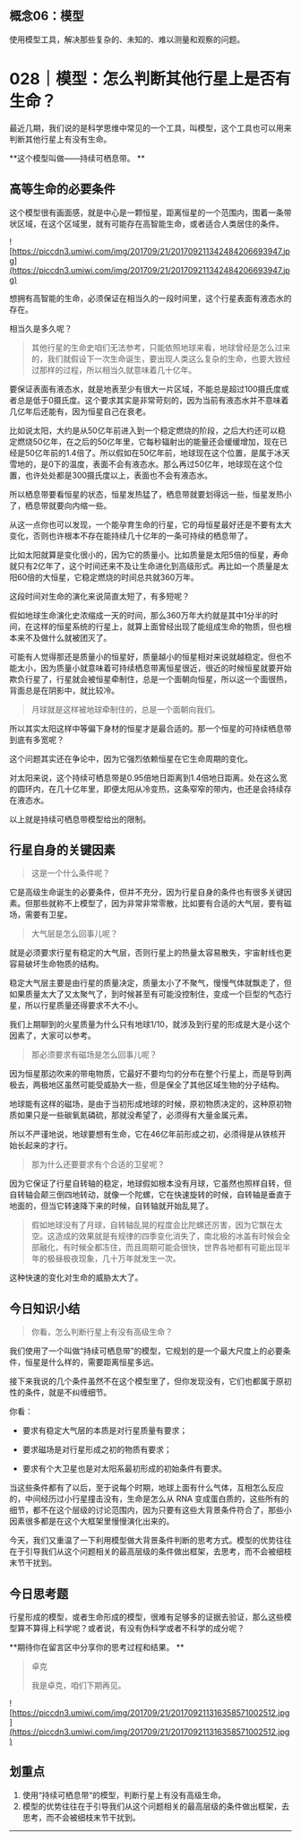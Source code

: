 ## 概念06：模型

使用模型工具，解决那些复杂的、未知的、难以测量和观察的问题。

# 028｜模型：怎么判断其他行星上是否有生命？

最近几期，我们说的是科学思维中常见的一个工具，叫模型，这个工具也可以用来判断其他行星上有没有生命。

 **这个模型叫做——持续可栖息带。 **

## 高等生命的必要条件

这个模型很有画面感，就是中心是一颗恒星，距离恒星的一个范围内，围着一条带状区域，在这个区域里，就有可能存在高智能生命，或者适合人类居住的条件。

![https://piccdn3.umiwi.com/img/201709/21/201709211342484206693947.jpg](https://piccdn3.umiwi.com/img/201709/21/201709211342484206693947.jpg)

想拥有高智能的生命，必须保证在相当久的一段时间里，这个行星表面有液态水的存在。

相当久是多久呢？

> 其他行星的生命史咱们无法参考，只能依照地球来看，地球曾经是怎么过来的，我们就假设下一次生命诞生，要出现人类这么复杂的生命，也要大致经过那样的过程，所以相当久就意味着几十亿年。

要保证表面有液态水，就是地表至少有很大一片区域，不能总是超过100摄氏度或者总是低于0摄氏度。这个要求其实是非常苛刻的，因为当前有液态水并不意味着几亿年后还能有，因为恒星自己在衰老。

比如说太阳，大约是从50亿年前进入到一个稳定燃烧的阶段，之后大约还可以稳定燃烧50亿年，在之后的50亿年里，它每秒辐射出的能量还会缓缓增加，现在已经是50亿年前的1.4倍了。所以假如在50亿年前，地球现在这个位置，是属于冰天雪地的，是0下的温度，表面不会有液态水。那么再过50亿年，地球现在这个位置，也许处处都是300摄氏度以上，表面也不会有液态水。

所以栖息带要看恒星的状态，恒星发热猛了，栖息带就要划得远一些，恒星发热小了，栖息带就要向内缩一些。

从这一点你也可以发现，一个能孕育生命的行星，它的母恒星最好还是不要有太大变化，否则也许根本不存在能持续几十亿年的一条可持续的栖息带了。

比如太阳就算是变化很小的，因为它的质量小。比如质量是太阳5倍的恒星，寿命就只有2亿年了，这个时间还来不及让生命进化到高级形式。再比如一个质量是太阳60倍的大恒星，它稳定燃烧的时间总共就360万年。

这段时间对生命的演化来说简直太短了，有多短呢？

假如地球生命演化史浓缩成一天的时间，那么360万年大约就是其中1分半的时间，在这样的恒星系统的行星上，就算上面曾经出现了能组成生命的物质，但也根本来不及做什么就被团灭了。

可能有人觉得那还是质量小的恒星好，质量越小的恒星相对来说就越稳定。但也不能太小，因为质量小就意味着可持续栖息带离恒星很近，很近的时候恒星就要开始欺负行星了，行星就会被恒星牵制住，总是一个面朝向恒星，所以这一个面很热，背面总是在阴影中，就比较冷。

> 月球就是这样被地球牵制住的，总是一个面朝向我们。

所以其实太阳这样中等偏下身材的恒星才是最合适的。那一个恒星的可持续栖息带到底有多宽呢？

这个问题其实还在争论中，因为它强烈依赖恒星在它生命周期的变化。

对太阳来说，这个持续可栖息带是0.95倍地日距离到1.4倍地日距离。处在这么宽的圆环内，在几十亿年里，即便太阳从冷变热，这条窄窄的带内，也还是会持续存在液态水。

以上就是持续可栖息带模型给出的限制。

## 行星自身的关键因素

> 这是一个什么条件呢？

它是高级生命诞生的必要条件，但并不充分，因为行星自身的条件也有很多关键因素。但那些就称不上模型了，因为非常非常零散，比如要有合适的大气层，要有磁场，需要有卫星。

> 大气层是怎么回事儿呢？

就是必须要求行星有稳定的大气层，否则行星上的热量太容易散失，宇宙射线也更容易破坏生命物质的结构。

稳定大气层主要是由行星的质量决定，质量太小了不聚气，慢慢气体就飘走了，但如果质量太大了又太聚气了，到时候甚至有可能没控制住，变成一个巨型的气态行星，所以行星质量还得要求不大不小。

我们上期聊到的火星质量为什么只有地球1/10，就涉及到行星的形成是大是小这个因素了，大家可以参考。

> 那必须要求有磁场是怎么回事儿呢？

因为恒星那边吹来的带电物质，它最好不要均匀的分布在整个行星上，而是导到两极去，两极地区虽然可能受威胁大一些，但是保全了其他区域生物的分子结构。

地球能有这样的磁场，是由于当初形成地球的时候，原初物质决定的，这种原初物质如果只是一些碳氧氮磷硫，那就没希望了，必须得有大量金属元素。

所以不严谨地说，地球要想有生命，它在46亿年前形成之初，必须得是从铁核开始长起来的才行。

> 那为什么还要要求有个合适的卫星呢？

因为它保证了行星自转轴的稳定，地球假如根本没有月球，它虽然也照样自转，但自转轴会颠三倒四地转动，就像一个陀螺，它在快速旋转的时候，自转轴是垂直于地面的，但当它转速降下来的时候，自转轴就开始乱晃了。

> 假如地球没有了月球，自转轴乱晃的程度会比陀螺还厉害，因为它飘在太空。这造成的效果就是有规律的四季变化消失了，南北极的冰盖有时候会全部融化，有时候全都冻住，而且周期可能会很快，世界各地都有可能出现半年的极昼极夜现象，几十万年就发生一次。

这种快速的变化对生命的威胁太大了。

## 今日知识小结

> 你看，怎么判断行星上有没有高级生命？

我们使用了一个叫做“持续可栖息带”的模型，它规划的是一个最大尺度上的必要条件，恒星是什么样的，需要距离恒星多远。

接下来我说的几个条件虽然不在这个模型里了，但你发现没有，它们也都属于原初性的条件，就是不纠缠细节。

你看：

* 要求有稳定大气层的本质是对行星质量有要求；

* 要求磁场是对行星形成之初的物质有要求；

* 要求有个大卫星也是对太阳系最初形成的初始条件有要求。

当这些条件都有了以后，至于说每个时期，地球上面有什么气体，互相怎么反应的，中间经历过小行星撞击没有，生命是怎么从 RNA 变成蛋白质的，这些所有的细节，都不在这个层级的讨论范围内，因为只要有这些大背景条件符合了，那些小因素很多都是在这个大框架里慢慢演化出来的。

今天，我们又重温了一下利用模型做大背景条件判断的思考方式。模型的优势往往在于引导我们从这个问题相关的最高层级的条件做出框架，去思考，而不会被细枝末节干扰到。

## 今日思考题

行星形成的模型，或者生命形成的模型，很难有足够多的证据去验证，那么这些模型算不算得上科学呢？或者说，有没有伪科学或者不科学的成分呢？

 **期待你在留言区中分享你的思考过程和结果。 **

> 卓克
> 
> 我是卓克，咱们下期再见。

![https://piccdn3.umiwi.com/img/201709/21/201709211316358571002512.jpg](https://piccdn3.umiwi.com/img/201709/21/201709211316358571002512.jpg)

## 划重点

1. 使用“持续可栖息带“的模型，判断行星上有没有高级生命。
2. 模型的优势往往在于引导我们从这个问题相关的最高层级的条件做出框架，去思考，而不会被细枝末节干扰到。

---
